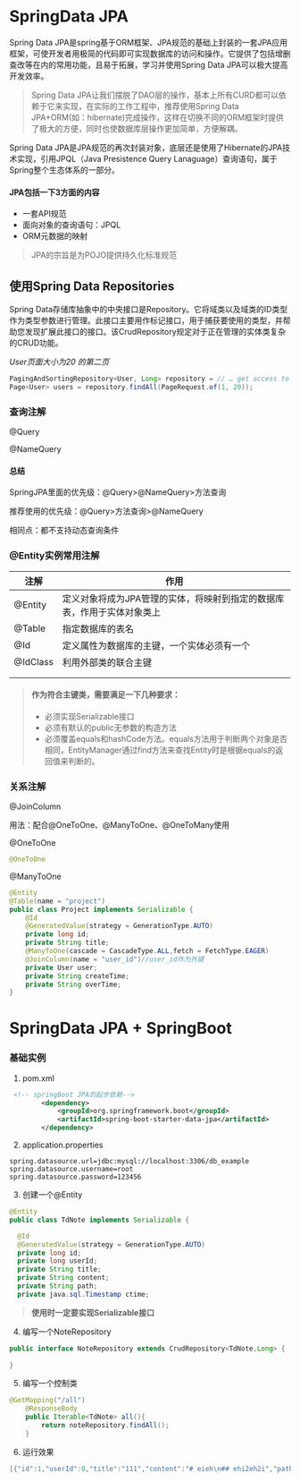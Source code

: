 # SpringData JPA

Spring Data JPA是spring基于ORM框架、JPA规范的基础上封装的一套JPA应用框架，可使开发者用极简的代码即可实现数据库的访问和操作。它提供了包括增删查改等在内的常用功能，且易于拓展，学习并使用Spring Data JPA可以极大提高开发效率。

> Spring Data JPA让我们摆脱了DAO层的操作，基本上所有CURD都可以依赖于它来实现，在实际的工作工程中，推荐使用Spring Data JPA+ORM(如：hibernate)完成操作，这样在切换不同的ORM框架时提供了极大的方便，同时也使数据库层操作更加简单，方便解耦。

Spring Data JPA是JPA规范的再次封装对象，底层还是使用了Hibernate的JPA技术实现，引用JPQL（Java Presistence Query Lanaguage）查询语句，属于Spring整个生态体系的一部分。

#### JPA包括一下3方面的内容

- 一套API规范
- 面向对象的查询语句：JPQL
- ORM元数据的映射

> JPA的宗旨是为POJO提供持久化标准规范

## 使用Spring Data Repositories

Spring Data存储库抽象中的中央接口是Repository。它将域类以及域类的ID类型作为类型参数进行管理。此接口主要用作标记接口，用于捕获要使用的类型，并帮助您发现扩展此接口的接口。该CrudRepository规定对于正在管理的实体类复杂的CRUD功能。



*User页面大小为20 的第二页*

```java
PagingAndSortingRepository<User, Long> repository = // … get access to a bean
Page<User> users = repository.findAll(PageRequest.of(1, 20));
```





### 查询注解

@Query

@NameQuery





#### 总结

SpringJPA里面的优先级：@Query>@NameQuery>方法查询

推荐使用的优先级：@Query>方法查询>@NameQuery

相同点：都不支持动态查询条件



### @Entity实例常用注解

| 注解     | 作用                                                         |
| -------- | ------------------------------------------------------------ |
| @Entity  | 定义对象将成为JPA管理的实体，将映射到指定的数据库表，作用于实体对象类上 |
| @Table   | 指定数据库的表名                                             |
| @Id      | 定义属性为数据库的主键，一个实体必须有一个                   |
| @IdClass | 利用外部类的联合主键                                         |
|          |                                                              |
|          |                                                              |

> #### 作为符合主键类，需要满足一下几种要求：
>
> - 必须实现Serializable接口
> - 必须有默认的public无参数的构造方法
> - 必须覆盖equals和hashCode方法。equals方法用于判断两个对象是否相同，EntityManager通过find方法来查找Entity时是根据equals的返回值来判断的。



### 关系注解

@JoinColumn

用法：配合@OneToOne、@ManyToOne、@OneToMany使用

@OneToOne

```java
@OneToOne

```



@ManyToOne

```java
@Entity
@Table(name = "project")
public class Project implements Serializable {
    @Id
    @GeneratedValue(strategy = GenerationType.AUTO)
    private long id;
    private String title;
    @ManyToOne(cascade = CascadeType.ALL,fetch = FetchType.EAGER)
    @JoinColumn(name = "user_id")//user_id作为外键
    private User user;
    private String createTime;
    private String overTime;
}
```





# SpringData JPA + SpringBoot

### 基础实例

1. pom.xml

```xml
 <!-- springBoot JPA的起步依赖-->
        <dependency>
            <groupId>org.springframework.boot</groupId>
            <artifactId>spring-boot-starter-data-jpa</artifactId>
        </dependency>
```

2. application.properties

```properties
spring.datasource.url=jdbc:mysql://localhost:3306/db_example
spring.datasource.username=root
spring.datasource.password=123456
```

3. 创建一个@Entity

```java
@Entity
public class TdNote implements Serializable {

  @Id
  @GeneratedValue(strategy = GenerationType.AUTO)
  private long id;
  private long userId;
  private String title;
  private String content;
  private String path;
  private java.sql.Timestamp ctime;
```

> **使用时一定要实现Serializable接口**

4. 编写一个NoteRepository

```java
public interface NoteRepository extends CrudRepository<TdNote,Long> {
    
}
```

5. 编写一个控制类

```java
@GetMapping("/all")
    @ResponseBody
    public Iterable<TdNote> all(){
        return noteRepository.findAll();
    }
```

6. 运行效果

```java
[{"id":1,"userId":0,"title":"111","content":"# eieh\n## ehi2eh2i","path":null,"ctime":"2019-08-22 04:55:37"},{"id":2,"userId":0,"title":"12","content":"212","path":null,"ctime":"2019-08-22 04:57:49"},{"id":3,"userId":0,"title":"3","content":"2121","path":null,"ctime":"2019-08-22 05:24:05"},{"id":4,"userId":0,"title":"3月31","content":"weqqwe","path":null,"ctime":"2019-08-22 05:25:05"}]
```

